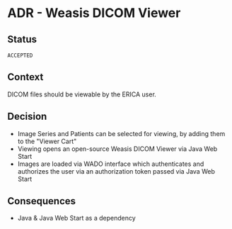 # ADR - Weasis DICOM Viewer

## Status

`ACCEPTED`

## Context

DICOM files should be viewable by the ERICA user.

## Decision

- Image Series and Patients can be selected for viewing, by adding
  them to the "Viewer Cart"
- Viewing opens an open-source Weasis DICOM Viewer via Java Web Start
- Images are loaded via WADO interface which authenticates and
  authorizes the user via an authorization token passed via Java Web
  Start

## Consequences

- Java & Java Web Start as a dependency
